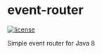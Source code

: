 # event-router

[![license](https://img.shields.io/badge/license-Apache%20License%202.0-blue.svg?style=flat)](http://www.apache.org/licenses/LICENSE-2.0)

Simple event router for Java 8